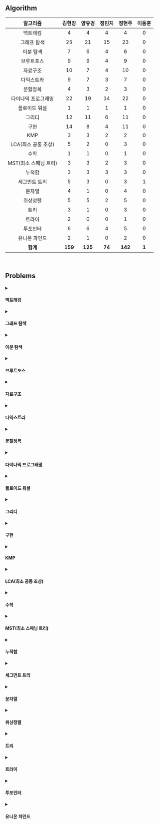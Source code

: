 ## Algorithm
|    알고리즘    | 김현창 | 양유경 | 정민지 | 정현주 | 이동훈 |
| :-------------: | :----: | :----: | :----: | :----: | :----: |
|백트래킹|4|4|4|4|0|
|그래프 탐색|25|21|15|23|0|
|이분 탐색|7|6|4|6|0|
|브루트포스|9|9|4|9|0|
|자료구조|10|7|4|10|0|
|다익스트라|9|7|3|7|0|
|분할정복|4|3|2|3|0|
|다이나믹 프로그래밍|22|19|14|22|0|
|플로이드 워셜|1|1|1|1|0|
|그리디|12|11|6|11|0|
|구현|14|8|4|11|0|
|KMP|3|3|2|2|0|
|LCA(최소 공통 조상)|5|2|0|3|0|
|수학|1|1|0|1|0|
|MST(최소 스패닝 트리)|3|3|2|3|0|
|누적합|3|3|3|3|0|
|세그먼트 트리|5|3|0|3|1|
|문자열|4|1|0|4|0|
|위상정렬|5|5|2|5|0|
|트리|3|1|0|3|0|
|트라이|2|0|0|1|0|
|투포인터|6|6|4|5|0|
|유니온 파인드|2|1|0|2|0|
| **합계** | **159**|**125**|**74**|**142**|**1**|

<br>

## Problems
<details>
<summary>

#### 백트래킹

</summary>

    
|    티어   |    문제    |    제목    | 김현창 | 양유경 | 정민지 | 정현주 | 이동훈 |
| :-------------: | :----: | :----: | :----: | :----: | :----: | :----: | :----: |
|    <img src="https://static.solved.ac/tier_small/10.svg" width="20"></img>    |     <a href="http://boj.kr/14888">14888    |     <a href="BackTracking/p14888_연산자끼워넣기">연산자 끼워넣기    | ✔ |✔ |✔ |✔ |❌ |
|    <img src="https://static.solved.ac/tier_small/10.svg" width="20"></img>    |     <a href="http://boj.kr/14889">14889    |     <a href="BackTracking/p14889_스타트와링크">스타트와 링크    | ✔ |✔ |✔ |✔ |❌ |
|    <img src="https://static.solved.ac/tier_small/11.svg" width="20"></img>    |     <a href="http://boj.kr/15661">15661    |     <a href="BackTracking/p15661_링크와스타트">링크와 스타트    | ✔ |✔ |✔ |✔ |❌ |
|    <img src="https://static.solved.ac/tier_small/11.svg" width="20"></img>    |     <a href="http://boj.kr/1759">1759    |     <a href="BackTracking/p1759_암호만들기">암호 만들기    | ✔ |✔ |✔ |✔ |❌ |
</details>

<details>
<summary>

#### 그래프 탐색

</summary>

    
|    티어   |    문제    |    제목    | 김현창 | 양유경 | 정민지 | 정현주 | 이동훈 |
| :-------------: | :----: | :----: | :----: | :----: | :----: | :----: | :----: |
|    <img src="https://static.solved.ac/tier_small/9.svg" width="20"></img>    |     <a href="http://boj.kr/1012">1012    |     <a href="BFS_DFS/p1012_유기농배추">유기농 배추    | ✔ |✔ |✔ |✔ |❌ |
|    <img src="https://static.solved.ac/tier_small/9.svg" width="20"></img>    |     <a href="http://boj.kr/11724">11724    |     <a href="BFS_DFS/p11724_연결요소의개수">연결 요소의 개수    | ✔ |✔ |❌ |✔ |❌ |
|    <img src="https://static.solved.ac/tier_small/10.svg" width="20"></img>    |     <a href="http://boj.kr/1189">1189    |     <a href="BFS_DFS/p1189_컴백홈">컴백홈    | ✔ |✔ |✔ |✔ |❌ |
|    <img src="https://static.solved.ac/tier_small/12.svg" width="20"></img>    |     <a href="http://boj.kr/12851">12851    |     <a href="BFS_DFS/p12851_숨바꼭질2">숨바꼭질 2    | ✔ |✔ |✔ |✔ |❌ |
|    <img src="https://static.solved.ac/tier_small/11.svg" width="20"></img>    |     <a href="http://boj.kr/13549">13549    |     <a href="BFS_DFS/p13549_숨바꼭질3">숨바꼭질 3    | ✔ |✔ |✔ |✔ |❌ |
|    <img src="https://static.solved.ac/tier_small/12.svg" width="20"></img>    |     <a href="http://boj.kr/14502">14502    |     <a href="BFS_DFS/p14502_연구소">연구소    | ✔ |✔ |✔ |✔ |❌ |
|    <img src="https://static.solved.ac/tier_small/10.svg" width="20"></img>    |     <a href="http://boj.kr/14940">14940    |     <a href="BFS_DFS/p14940_쉬운최단거리">쉬운 최단거리    | ✔ |✔ |❌ |✔ |❌ |
|    <img src="https://static.solved.ac/tier_small/12.svg" width="20"></img>    |     <a href="http://boj.kr/16197">16197    |     <a href="BFS_DFS/p16197_두동전">두 동전    | ✔ |✔ |❌ |✔ |❌ |
|    <img src="https://static.solved.ac/tier_small/13.svg" width="20"></img>    |     <a href="http://boj.kr/16236">16236    |     <a href="BFS_DFS/p16236_아기상어">아기 상어    | ✔ |✔ |✔ |✔ |❌ |
|    <img src="https://static.solved.ac/tier_small/14.svg" width="20"></img>    |     <a href="http://boj.kr/16946">16946    |     <a href="BFS_DFS/p16946_벽부수고이동하기4">벽 부수고 이동하기 4    | ✔ |❌ |❌ |✔ |❌ |
|    <img src="https://static.solved.ac/tier_small/9.svg" width="20"></img>    |     <a href="http://boj.kr/16953">16953    |     <a href="BFS_DFS/p16953_AtoB">A → B    | ✔ |✔ |✔ |✔ |❌ |
|    <img src="https://static.solved.ac/tier_small/10.svg" width="20"></img>    |     <a href="http://boj.kr/1697">1697    |     <a href="BFS_DFS/p1697_숨바꼭질">숨바꼭질    | ✔ |✔ |✔ |✔ |❌ |
|    <img src="https://static.solved.ac/tier_small/12.svg" width="20"></img>    |     <a href="http://boj.kr/1707">1707    |     <a href="BFS_DFS/p1707_이분그래프">이분 그래프    | ✔ |❌ |❌ |✔ |❌ |
|    <img src="https://static.solved.ac/tier_small/10.svg" width="20"></img>    |     <a href="http://boj.kr/17129">17129    |     <a href="BFS_DFS/p17129_윌리암슨수액빨이딱따구리가정보섬에올라온이유">윌리암슨수액빨이딱따구리가 정보섬에 올라온 이유    | ✔ |❌ |❌ |❌ |❌ |
|    <img src="https://static.solved.ac/tier_small/11.svg" width="20"></img>    |     <a href="http://boj.kr/18405">18405    |     <a href="BFS_DFS/p18405_경쟁적전염">경쟁적 전염    | ✔ |✔ |❌ |❌ |❌ |
|    <img src="https://static.solved.ac/tier_small/13.svg" width="20"></img>    |     <a href="http://boj.kr/1939">1939    |     <a href="BFS_DFS/p1939_중량제한">중량제한    | ✔ |❌ |❌ |✔ |❌ |
|    <img src="https://static.solved.ac/tier_small/13.svg" width="20"></img>    |     <a href="http://boj.kr/2206">2206    |     <a href="BFS_DFS/p2206_벽부수고이동하기">벽 부수고 이동하기    | ✔ |✔ |✔ |✔ |❌ |
|    <img src="https://static.solved.ac/tier_small/11.svg" width="20"></img>    |     <a href="http://boj.kr/2251">2251    |     <a href="BFS_DFS/p2251_물통">물통    | ✔ |✔ |✔ |✔ |❌ |
|    <img src="https://static.solved.ac/tier_small/12.svg" width="20"></img>    |     <a href="http://boj.kr/2310">2310    |     <a href="BFS_DFS/p2310_어드벤처게임">어드벤처 게임    | ✔ |✔ |✔ |✔ |❌ |
|    <img src="https://static.solved.ac/tier_small/10.svg" width="20"></img>    |     <a href="http://boj.kr/2468">2468    |     <a href="BFS_DFS/p2468_안전영역">안전 영역    | ✔ |✔ |✔ |✔ |❌ |
|    <img src="https://static.solved.ac/tier_small/10.svg" width="20"></img>    |     <a href="http://boj.kr/2583">2583    |     <a href="BFS_DFS/p2583_영역구하기">영역 구하기    | ✔ |✔ |✔ |✔ |❌ |
|    <img src="https://static.solved.ac/tier_small/8.svg" width="20"></img>    |     <a href="http://boj.kr/2606">2606    |     <a href="BFS_DFS/p2606_바이러스">바이러스    | ✔ |✔ |✔ |✔ |❌ |
|    <img src="https://static.solved.ac/tier_small/9.svg" width="20"></img>    |     <a href="http://boj.kr/2644">2644    |     <a href="BFS_DFS/p2644_촌수계산">촌수계산    | ✔ |✔ |✔ |✔ |❌ |
|    <img src="https://static.solved.ac/tier_small/10.svg" width="20"></img>    |     <a href="http://boj.kr/7562">7562    |     <a href="BFS_DFS/p7562_나이트의이동">나이트의 이동    | ✔ |✔ |❌ |✔ |❌ |
|    <img src="https://static.solved.ac/tier_small/15.svg" width="20"></img>    |     <a href="http://boj.kr/9328">9328    |     <a href="BFS_DFS/p9328_열쇠">열쇠    | ✔ |✔ |❌ |✔ |❌ |
</details>

<details>
<summary>

#### 이분 탐색

</summary>

    
|    티어   |    문제    |    제목    | 김현창 | 양유경 | 정민지 | 정현주 | 이동훈 |
| :-------------: | :----: | :----: | :----: | :----: | :----: | :----: | :----: |
|    <img src="https://static.solved.ac/tier_small/12.svg" width="20"></img>    |     <a href="http://boj.kr/2110">2110    |     <a href="BinarySearch/p2110_공유기설치">공유기 설치    | ✔ |✔ |✔ |✔ |❌ |
|    <img src="https://static.solved.ac/tier_small/11.svg" width="20"></img>    |     <a href="http://boj.kr/2467">2467    |     <a href="BinarySearch/p2467_용액">용액    | ✔ |✔ |❌ |✔ |❌ |
|    <img src="https://static.solved.ac/tier_small/13.svg" width="20"></img>    |     <a href="http://boj.kr/2473">2473    |     <a href="BinarySearch/p2473_세용액">세 용액    | ✔ |✔ |❌ |✔ |❌ |
|    <img src="https://static.solved.ac/tier_small/9.svg" width="20"></img>    |     <a href="http://boj.kr/2512">2512    |     <a href="BinarySearch/p2512_예산">예산    | ✔ |✔ |✔ |✔ |❌ |
|    <img src="https://static.solved.ac/tier_small/9.svg" width="20"></img>    |     <a href="http://boj.kr/2805">2805    |     <a href="BinarySearch/p2805_나무자르기">나무 자르기    | ✔ |✔ |✔ |✔ |❌ |
|    <img src="https://static.solved.ac/tier_small/22.svg" width="20"></img>    |     <a href="http://boj.kr/4001">4001    |     <a href="BinarySearch/p4001_미노타우르스미궁">미노타우르스 미궁    | ✔ |❌ |❌ |❌ |❌ |
|    <img src="https://static.solved.ac/tier_small/14.svg" width="20"></img>    |     <a href="http://boj.kr/7453">7453    |     <a href="BinarySearch/p7453_합이0인네정수">합이 0인 네 정수    | ✔ |✔ |✔ |✔ |❌ |
</details>

<details>
<summary>

#### 브루트포스

</summary>

    
|    티어   |    문제    |    제목    | 김현창 | 양유경 | 정민지 | 정현주 | 이동훈 |
| :-------------: | :----: | :----: | :----: | :----: | :----: | :----: | :----: |
|    <img src="https://static.solved.ac/tier_small/11.svg" width="20"></img>    |     <a href="http://boj.kr/1107">1107    |     <a href="Bruteforce/p1107_리모컨">리모컨    | ✔ |✔ |❌ |✔ |❌ |
|    <img src="https://static.solved.ac/tier_small/9.svg" width="20"></img>    |     <a href="http://boj.kr/1182">1182    |     <a href="Bruteforce/p1182_부분수열의합">부분수열의 합    | ✔ |✔ |✔ |✔ |❌ |
|    <img src="https://static.solved.ac/tier_small/12.svg" width="20"></img>    |     <a href="http://boj.kr/15683">15683    |     <a href="Bruteforce/p15683_감시">감시    | ✔ |✔ |❌ |✔ |❌ |
|    <img src="https://static.solved.ac/tier_small/10.svg" width="20"></img>    |     <a href="http://boj.kr/1747">1747    |     <a href="Bruteforce/p1747_소수and팰린드롬">소수&팰린드롬    | ✔ |✔ |✔ |✔ |❌ |
|    <img src="https://static.solved.ac/tier_small/8.svg" width="20"></img>    |     <a href="http://boj.kr/18429">18429    |     <a href="Bruteforce/p18429_근손실">근손실    | ✔ |✔ |✔ |✔ |❌ |
|    <img src="https://static.solved.ac/tier_small/10.svg" width="20"></img>    |     <a href="http://boj.kr/20529">20529    |     <a href="Bruteforce/p20529_가장가까운세사람의심리적거리">가장 가까운 세 사람의 심리적 거리    | ✔ |✔ |✔ |✔ |❌ |
|    <img src="https://static.solved.ac/tier_small/9.svg" width="20"></img>    |     <a href="http://boj.kr/2304">2304    |     <a href="Bruteforce/p2304_창고다각형">창고 다각형    | ✔ |✔ |❌ |✔ |❌ |
|    <img src="https://static.solved.ac/tier_small/11.svg" width="20"></img>    |     <a href="http://boj.kr/27172">27172    |     <a href="Bruteforce/p27172_수나누기게임">수 나누기 게임    | ✔ |✔ |❌ |✔ |❌ |
|    <img src="https://static.solved.ac/tier_small/9.svg" width="20"></img>    |     <a href="http://boj.kr/3085">3085    |     <a href="Bruteforce/p3085_사탕게임">사탕 게임    | ✔ |✔ |❌ |✔ |❌ |
</details>

<details>
<summary>

#### 자료구조

</summary>

    
|    티어   |    문제    |    제목    | 김현창 | 양유경 | 정민지 | 정현주 | 이동훈 |
| :-------------: | :----: | :----: | :----: | :----: | :----: | :----: | :----: |
|    <img src="https://static.solved.ac/tier_small/10.svg" width="20"></img>    |     <a href="http://boj.kr/11286">11286    |     <a href="DataStructure/p11286_절댓값힙">절댓값 힙    | ✔ |✔ |✔ |✔ |❌ |
|    <img src="https://static.solved.ac/tier_small/14.svg" width="20"></img>    |     <a href="http://boj.kr/1202">1202    |     <a href="DataStructure/p1202_보석도둑">보석 도둑    | ✔ |✔ |❌ |✔ |❌ |
|    <img src="https://static.solved.ac/tier_small/10.svg" width="20"></img>    |     <a href="http://boj.kr/13335">13335    |     <a href="DataStructure/p13335_트럭">트럭    | ✔ |✔ |✔ |✔ |❌ |
|    <img src="https://static.solved.ac/tier_small/9.svg" width="20"></img>    |     <a href="http://boj.kr/1406">1406    |     <a href="DataStructure/p1406_에디터">에디터    | ✔ |❌ |❌ |✔ |❌ |
|    <img src="https://static.solved.ac/tier_small/9.svg" width="20"></img>    |     <a href="http://boj.kr/1874">1874    |     <a href="DataStructure/p1874_스택수열">스택 수열    | ✔ |✔ |❌ |✔ |❌ |
|    <img src="https://static.solved.ac/tier_small/14.svg" width="20"></img>    |     <a href="http://boj.kr/1918">1918    |     <a href="DataStructure/p1918_후위표기식">후위 표기식    | ✔ |❌ |❌ |✔ |❌ |
|    <img src="https://static.solved.ac/tier_small/9.svg" width="20"></img>    |     <a href="http://boj.kr/1927">1927    |     <a href="DataStructure/p1927_최소힙">최소 힙    | ✔ |✔ |✔ |✔ |❌ |
|    <img src="https://static.solved.ac/tier_small/10.svg" width="20"></img>    |     <a href="http://boj.kr/1991">1991    |     <a href="DataStructure/p1991_트리순회">트리 순회    | ✔ |✔ |✔ |✔ |❌ |
|    <img src="https://static.solved.ac/tier_small/12.svg" width="20"></img>    |     <a href="http://boj.kr/23309">23309    |     <a href="DataStructure/p23309_철도공사">철도 공사    | ✔ |❌ |❌ |✔ |❌ |
|    <img src="https://static.solved.ac/tier_small/9.svg" width="20"></img>    |     <a href="http://boj.kr/5397">5397    |     <a href="DataStructure/p5397_키로거">키로거    | ✔ |✔ |❌ |✔ |❌ |
</details>

<details>
<summary>

#### 다익스트라

</summary>

    
|    티어   |    문제    |    제목    | 김현창 | 양유경 | 정민지 | 정현주 | 이동훈 |
| :-------------: | :----: | :----: | :----: | :----: | :----: | :----: | :----: |
|    <img src="https://static.solved.ac/tier_small/12.svg" width="20"></img>    |     <a href="http://boj.kr/10282">10282    |     <a href="Dijkstra/p10282_해킹">해킹    | ✔ |✔ |✔ |✔ |❌ |
|    <img src="https://static.solved.ac/tier_small/13.svg" width="20"></img>    |     <a href="http://boj.kr/11779">11779    |     <a href="Dijkstra/p11779_최소비용구하기2">최소비용 구하기 2    | ✔ |✔ |✔ |✔ |❌ |
|    <img src="https://static.solved.ac/tier_small/13.svg" width="20"></img>    |     <a href="http://boj.kr/1238">1238    |     <a href="Dijkstra/p1238_파티">파티    | ✔ |✔ |❌ |❌ |❌ |
|    <img src="https://static.solved.ac/tier_small/10.svg" width="20"></img>    |     <a href="http://boj.kr/1446">1446    |     <a href="Dijkstra/p1446_지름길">지름길    | ✔ |✔ |❌ |✔ |❌ |
|    <img src="https://static.solved.ac/tier_small/15.svg" width="20"></img>    |     <a href="http://boj.kr/16118">16118    |     <a href="Dijkstra/p16118_달빛여우">달빛 여우    | ✔ |✔ |❌ |✔ |❌ |
|    <img src="https://static.solved.ac/tier_small/13.svg" width="20"></img>    |     <a href="http://boj.kr/17270">17270    |     <a href="Dijkstra/p17270_연예인은힘들어">연예인은 힘들어    | ✔ |❌ |❌ |❌ |❌ |
|    <img src="https://static.solved.ac/tier_small/12.svg" width="20"></img>    |     <a href="http://boj.kr/1753">1753    |     <a href="Dijkstra/p1753_최단경로">최단경로    | ✔ |✔ |✔ |✔ |❌ |
|    <img src="https://static.solved.ac/tier_small/11.svg" width="20"></img>    |     <a href="http://boj.kr/1916">1916    |     <a href="Dijkstra/p1916_최소비용구하기">최소비용 구하기    | ✔ |✔ |❌ |✔ |❌ |
|    <img src="https://static.solved.ac/tier_small/14.svg" width="20"></img>    |     <a href="http://boj.kr/9370">9370    |     <a href="Dijkstra/p9370_미확인도착지">미확인 도착지    | ✔ |❌ |❌ |✔ |❌ |
</details>

<details>
<summary>

#### 분할정복

</summary>

    
|    티어   |    문제    |    제목    | 김현창 | 양유경 | 정민지 | 정현주 | 이동훈 |
| :-------------: | :----: | :----: | :----: | :----: | :----: | :----: | :----: |
|    <img src="https://static.solved.ac/tier_small/12.svg" width="20"></img>    |     <a href="http://boj.kr/10830">10830    |     <a href="DivideAndConquer/p10830_행렬제곱">행렬 제곱    | ✔ |✔ |✔ |✔ |❌ |
|    <img src="https://static.solved.ac/tier_small/14.svg" width="20"></img>    |     <a href="http://boj.kr/11444">11444    |     <a href="DivideAndConquer/p11444_피보나치수6">피보나치 수 6    | ✔ |❌ |❌ |✔ |❌ |
|    <img src="https://static.solved.ac/tier_small/14.svg" width="20"></img>    |     <a href="http://boj.kr/1493">1493    |     <a href="DivideAndConquer/p1493_박스채우기">박스 채우기    | ✔ |✔ |❌ |❌ |❌ |
|    <img src="https://static.solved.ac/tier_small/9.svg" width="20"></img>    |     <a href="http://boj.kr/2630">2630    |     <a href="DivideAndConquer/p2630_색종이만들기">색종이 만들기    | ✔ |✔ |✔ |✔ |❌ |
</details>

<details>
<summary>

#### 다이나믹 프로그래밍

</summary>

    
|    티어   |    문제    |    제목    | 김현창 | 양유경 | 정민지 | 정현주 | 이동훈 |
| :-------------: | :----: | :----: | :----: | :----: | :----: | :----: | :----: |
|    <img src="https://static.solved.ac/tier_small/10.svg" width="20"></img>    |     <a href="http://boj.kr/10844">10844    |     <a href="DynamicProgramming/p10844_쉬운계단수">쉬운 계단 수    | ✔ |✔ |❌ |✔ |❌ |
|    <img src="https://static.solved.ac/tier_small/9.svg" width="20"></img>    |     <a href="http://boj.kr/11048">11048    |     <a href="DynamicProgramming/p11048_이동하기">이동하기    | ✔ |✔ |✔ |✔ |❌ |
|    <img src="https://static.solved.ac/tier_small/13.svg" width="20"></img>    |     <a href="http://boj.kr/11049">11049    |     <a href="DynamicProgramming/p11049_행렬곱셈순서">행렬 곱셈 순서    | ✔ |❌ |❌ |✔ |❌ |
|    <img src="https://static.solved.ac/tier_small/9.svg" width="20"></img>    |     <a href="http://boj.kr/11060">11060    |     <a href="DynamicProgramming/p11060_점프점프">점프 점프    | ✔ |✔ |✔ |✔ |❌ |
|    <img src="https://static.solved.ac/tier_small/13.svg" width="20"></img>    |     <a href="http://boj.kr/11066">11066    |     <a href="DynamicProgramming/p11066_파일합치기">파일 합치기    | ✔ |✔ |❌ |✔ |❌ |
|    <img src="https://static.solved.ac/tier_small/10.svg" width="20"></img>    |     <a href="http://boj.kr/1149">1149    |     <a href="DynamicProgramming/p1149_RGB거리">RGB거리    | ✔ |✔ |✔ |✔ |❌ |
|    <img src="https://static.solved.ac/tier_small/17.svg" width="20"></img>    |     <a href="http://boj.kr/12920">12920    |     <a href="DynamicProgramming/p12920_평범한배낭2">평범한 배낭 2    | ✔ |✔ |❌ |✔ |❌ |
|    <img src="https://static.solved.ac/tier_small/8.svg" width="20"></img>    |     <a href="http://boj.kr/14501">14501    |     <a href="DynamicProgramming/p14501_퇴사">퇴사    | ✔ |✔ |✔ |✔ |❌ |
|    <img src="https://static.solved.ac/tier_small/13.svg" width="20"></img>    |     <a href="http://boj.kr/1520">1520    |     <a href="DynamicProgramming/p1520_내리막길">내리막 길    | ✔ |✔ |✔ |✔ |❌ |
|    <img src="https://static.solved.ac/tier_small/11.svg" width="20"></img>    |     <a href="http://boj.kr/15486">15486    |     <a href="DynamicProgramming/p15486_퇴사2">퇴사 2    | ✔ |✔ |✔ |✔ |❌ |
|    <img src="https://static.solved.ac/tier_small/12.svg" width="20"></img>    |     <a href="http://boj.kr/17404">17404    |     <a href="DynamicProgramming/p17404_RGB거리2">RGB거리 2    | ✔ |❌ |✔ |✔ |❌ |
|    <img src="https://static.solved.ac/tier_small/9.svg" width="20"></img>    |     <a href="http://boj.kr/1912">1912    |     <a href="DynamicProgramming/p1912_연속합">연속합    | ✔ |✔ |✔ |✔ |❌ |
|    <img src="https://static.solved.ac/tier_small/10.svg" width="20"></img>    |     <a href="http://boj.kr/1932">1932    |     <a href="DynamicProgramming/p1932_정수삼각형">정수 삼각형    | ✔ |✔ |✔ |✔ |❌ |
|    <img src="https://static.solved.ac/tier_small/13.svg" width="20"></img>    |     <a href="http://boj.kr/20303">20303    |     <a href="DynamicProgramming/p20303_할로윈의양아치">할로윈의 양아치    | ✔ |✔ |❌ |✔ |❌ |
|    <img src="https://static.solved.ac/tier_small/11.svg" width="20"></img>    |     <a href="http://boj.kr/2293">2293    |     <a href="DynamicProgramming/p2293_동전1">동전 1    | ✔ |❌ |✔ |✔ |❌ |
|    <img src="https://static.solved.ac/tier_small/10.svg" width="20"></img>    |     <a href="http://boj.kr/2302">2302    |     <a href="DynamicProgramming/p2302_극장좌석">극장 좌석    | ✔ |✔ |❌ |✔ |❌ |
|    <img src="https://static.solved.ac/tier_small/13.svg" width="20"></img>    |     <a href="http://boj.kr/2342">2342    |     <a href="DynamicProgramming/p2342_DanceDanceRevolution">Dance Dance Revolution    | ✔ |✔ |❌ |✔ |❌ |
|    <img src="https://static.solved.ac/tier_small/13.svg" width="20"></img>    |     <a href="http://boj.kr/2533">2533    |     <a href="DynamicProgramming/p2533_사회망서비스">사회망 서비스(SNS)    | ✔ |✔ |✔ |✔ |❌ |
|    <img src="https://static.solved.ac/tier_small/8.svg" width="20"></img>    |     <a href="http://boj.kr/2579">2579    |     <a href="DynamicProgramming/p2579_계단오르기">계단 오르기    | ✔ |✔ |✔ |✔ |❌ |
|    <img src="https://static.solved.ac/tier_small/13.svg" width="20"></img>    |     <a href="http://boj.kr/7579">7579    |     <a href="DynamicProgramming/p7579_앱">앱    | ✔ |✔ |❌ |✔ |❌ |
|    <img src="https://static.solved.ac/tier_small/8.svg" width="20"></img>    |     <a href="http://boj.kr/9095">9095    |     <a href="DynamicProgramming/p9095_123더하기">1, 2, 3 더하기    | ✔ |✔ |✔ |✔ |❌ |
|    <img src="https://static.solved.ac/tier_small/12.svg" width="20"></img>    |     <a href="http://boj.kr/9252">9252    |     <a href="DynamicProgramming/p9252_LCS2">LCS 2    | ✔ |✔ |✔ |✔ |❌ |
</details>

<details>
<summary>

#### 플로이드 워셜

</summary>

    
|    티어   |    문제    |    제목    | 김현창 | 양유경 | 정민지 | 정현주 | 이동훈 |
| :-------------: | :----: | :----: | :----: | :----: | :----: | :----: | :----: |
|    <img src="https://static.solved.ac/tier_small/10.svg" width="20"></img>    |     <a href="http://boj.kr/1389">1389    |     <a href="FloydWarshall/p1389_케빈베이컨의6단계법칙">케빈 베이컨의 6단계 법칙    | ✔ |✔ |✔ |✔ |❌ |
</details>

<details>
<summary>

#### 그리디

</summary>

    
|    티어   |    문제    |    제목    | 김현창 | 양유경 | 정민지 | 정현주 | 이동훈 |
| :-------------: | :----: | :----: | :----: | :----: | :----: | :----: | :----: |
|    <img src="https://static.solved.ac/tier_small/11.svg" width="20"></img>    |     <a href="http://boj.kr/11000">11000    |     <a href="Greedy/p11000_강의실배정">강의실 배정    | ✔ |✔ |✔ |✔ |❌ |
|    <img src="https://static.solved.ac/tier_small/9.svg" width="20"></img>    |     <a href="http://boj.kr/11501">11501    |     <a href="Greedy/p11501_주식">주식    | ✔ |✔ |✔ |✔ |❌ |
|    <img src="https://static.solved.ac/tier_small/9.svg" width="20"></img>    |     <a href="http://boj.kr/1541">1541    |     <a href="Greedy/p1541_잃어버린괄호">잃어버린 괄호    | ✔ |✔ |✔ |✔ |❌ |
|    <img src="https://static.solved.ac/tier_small/10.svg" width="20"></img>    |     <a href="http://boj.kr/15903">15903    |     <a href="Greedy/p15903_카드합체놀이">카드 합체 놀이    | ✔ |✔ |❌ |✔ |❌ |
|    <img src="https://static.solved.ac/tier_small/16.svg" width="20"></img>    |     <a href="http://boj.kr/16496">16496    |     <a href="Greedy/p16496_큰수만들기">큰 수 만들기    | ✔ |❌ |❌ |❌ |❌ |
|    <img src="https://static.solved.ac/tier_small/15.svg" width="20"></img>    |     <a href="http://boj.kr/1700">1700    |     <a href="Greedy/p1700_멀티탭스케줄링">멀티탭 스케줄링    | ✔ |✔ |❌ |✔ |❌ |
|    <img src="https://static.solved.ac/tier_small/12.svg" width="20"></img>    |     <a href="http://boj.kr/1715">1715    |     <a href="Greedy/p1715_카드정렬하기">카드 정렬하기    | ✔ |✔ |✔ |✔ |❌ |
|    <img src="https://static.solved.ac/tier_small/10.svg" width="20"></img>    |     <a href="http://boj.kr/1946">1946    |     <a href="Greedy/p1946_신입사원">신입 사원    | ✔ |✔ |✔ |✔ |❌ |
|    <img src="https://static.solved.ac/tier_small/8.svg" width="20"></img>    |     <a href="http://boj.kr/20300">20300    |     <a href="Greedy/p20300_서강근육맨">서강근육맨    | ✔ |✔ |❌ |✔ |❌ |
|    <img src="https://static.solved.ac/tier_small/11.svg" width="20"></img>    |     <a href="http://boj.kr/2138">2138    |     <a href="Greedy/p2138_전구와스위치">전구와 스위치    | ✔ |✔ |✔ |✔ |❌ |
|    <img src="https://static.solved.ac/tier_small/9.svg" width="20"></img>    |     <a href="http://boj.kr/2785">2785    |     <a href="Greedy/p2785_체인">체인    | ✔ |✔ |❌ |✔ |❌ |
|    <img src="https://static.solved.ac/tier_small/9.svg" width="20"></img>    |     <a href="http://boj.kr/2885">2885    |     <a href="Greedy/p2885_초콜릿식사">초콜릿 식사    | ✔ |✔ |❌ |✔ |❌ |
</details>

<details>
<summary>

#### 구현

</summary>

    
|    티어   |    문제    |    제목    | 김현창 | 양유경 | 정민지 | 정현주 | 이동훈 |
| :-------------: | :----: | :----: | :----: | :----: | :----: | :----: | :----: |
|    <img src="https://static.solved.ac/tier_small/14.svg" width="20"></img>    |     <a href="http://boj.kr/12100">12100    |     <a href="Implematation/p12100_2048Easy">2048 (Easy)    | ✔ |✔ |✔ |✔ |❌ |
|    <img src="https://static.solved.ac/tier_small/11.svg" width="20"></img>    |     <a href="http://boj.kr/14503">14503    |     <a href="Implematation/p14503_로봇청소기">로봇 청소기    | ✔ |✔ |✔ |✔ |❌ |
|    <img src="https://static.solved.ac/tier_small/13.svg" width="20"></img>    |     <a href="http://boj.kr/16637">16637    |     <a href="Implematation/p16637_괄호추가하기">괄호 추가하기    | ✔ |✔ |✔ |✔ |❌ |
|    <img src="https://static.solved.ac/tier_small/14.svg" width="20"></img>    |     <a href="http://boj.kr/17136">17136    |     <a href="Implematation/p17136_색종이붙이기">색종이 붙이기    | ✔ |✔ |❌ |✔ |❌ |
|    <img src="https://static.solved.ac/tier_small/10.svg" width="20"></img>    |     <a href="http://boj.kr/1713">1713    |     <a href="Implematation/p1713_후보추천하기">후보 추천하기    | ✔ |✔ |❌ |✔ |❌ |
|    <img src="https://static.solved.ac/tier_small/14.svg" width="20"></img>    |     <a href="http://boj.kr/17780">17780    |     <a href="Implematation/p17780_새로운게임">새로운 게임    | ✔ |❌ |✔ |✔ |❌ |
|    <img src="https://static.solved.ac/tier_small/15.svg" width="20"></img>    |     <a href="http://boj.kr/1800">1800    |     <a href="Implematation/p1800_인터넷설치">인터넷 설치    | ✔ |❌ |❌ |✔ |❌ |
|    <img src="https://static.solved.ac/tier_small/14.svg" width="20"></img>    |     <a href="http://boj.kr/19236">19236    |     <a href="Implematation/p19236_청소년상어">청소년 상어    | ✔ |❌ |❌ |✔ |❌ |
|    <img src="https://static.solved.ac/tier_small/9.svg" width="20"></img>    |     <a href="http://boj.kr/20006">20006    |     <a href="Implematation/p20006_랭킹전대기열">랭킹전 대기열    | ✔ |✔ |❌ |❌ |❌ |
|    <img src="https://static.solved.ac/tier_small/12.svg" width="20"></img>    |     <a href="http://boj.kr/20056">20056    |     <a href="Implematation/p20056_마법사상어와파이어볼">마법사 상어와 파이어볼    | ✔ |✔ |❌ |✔ |❌ |
|    <img src="https://static.solved.ac/tier_small/13.svg" width="20"></img>    |     <a href="http://boj.kr/20057">20057    |     <a href="Implematation/p20057_마법사상어와토네이도">마법사 상어와 토네이도    | ✔ |✔ |❌ |✔ |❌ |
|    <img src="https://static.solved.ac/tier_small/13.svg" width="20"></img>    |     <a href="http://boj.kr/20058">20058    |     <a href="Implematation/p20058_마법사상어와파이어스톰">마법사 상어와 파이어스톰    | ✔ |❌ |❌ |❌ |❌ |
|    <img src="https://static.solved.ac/tier_small/16.svg" width="20"></img>    |     <a href="http://boj.kr/23289">23289    |     <a href="Implematation/p23289_온풍기안녕">온풍기 안녕!    | ✔ |❌ |❌ |❌ |❌ |
|    <img src="https://static.solved.ac/tier_small/14.svg" width="20"></img>    |     <a href="http://boj.kr/2632">2632    |     <a href="Implematation/p2632_피자판매">피자판매    | ✔ |❌ |❌ |✔ |❌ |
</details>

<details>
<summary>

#### KMP

</summary>

    
|    티어   |    문제    |    제목    | 김현창 | 양유경 | 정민지 | 정현주 | 이동훈 |
| :-------------: | :----: | :----: | :----: | :----: | :----: | :----: | :----: |
|    <img src="https://static.solved.ac/tier_small/16.svg" width="20"></img>    |     <a href="http://boj.kr/11585">11585    |     <a href="KMP/p11585_속타는저녁메뉴">속타는 저녁 메뉴    | ✔ |✔ |✔ |✔ |❌ |
|    <img src="https://static.solved.ac/tier_small/17.svg" width="20"></img>    |     <a href="http://boj.kr/1305">1305    |     <a href="KMP/p1305_광고">광고    | ✔ |✔ |✔ |✔ |❌ |
|    <img src="https://static.solved.ac/tier_small/16.svg" width="20"></img>    |     <a href="http://boj.kr/7575">7575    |     <a href="KMP/p7575_바이러스">바이러스    | ✔ |✔ |❌ |❌ |❌ |
</details>

<details>
<summary>

#### LCA(최소 공통 조상)

</summary>

    
|    티어   |    문제    |    제목    | 김현창 | 양유경 | 정민지 | 정현주 | 이동훈 |
| :-------------: | :----: | :----: | :----: | :----: | :----: | :----: | :----: |
|    <img src="https://static.solved.ac/tier_small/13.svg" width="20"></img>    |     <a href="http://boj.kr/11437">11437    |     <a href="LCA/p11437_LCA">LCA    | ✔ |✔ |❌ |✔ |❌ |
|    <img src="https://static.solved.ac/tier_small/16.svg" width="20"></img>    |     <a href="http://boj.kr/11438">11438    |     <a href="LCA/p11438_LCA2">LCA 2    | ✔ |✔ |❌ |✔ |❌ |
|    <img src="https://static.solved.ac/tier_small/20.svg" width="20"></img>    |     <a href="http://boj.kr/15481">15481    |     <a href="LCA/p15481_그래프와MST">그래프와 MST    | ✔ |❌ |❌ |❌ |❌ |
|    <img src="https://static.solved.ac/tier_small/22.svg" width="20"></img>    |     <a href="http://boj.kr/1626">1626    |     <a href="LCA/p1626_두번째로작은스패닝트리">두 번째로 작은 스패닝 트리    | ✔ |❌ |❌ |❌ |❌ |
|    <img src="https://static.solved.ac/tier_small/17.svg" width="20"></img>    |     <a href="http://boj.kr/3176">3176    |     <a href="LCA/p3176_도로네트워크">도로 네트워크    | ✔ |❌ |❌ |✔ |❌ |
</details>

<details>
<summary>

#### 수학

</summary>

    
|    티어   |    문제    |    제목    | 김현창 | 양유경 | 정민지 | 정현주 | 이동훈 |
| :-------------: | :----: | :----: | :----: | :----: | :----: | :----: | :----: |
|    <img src="https://static.solved.ac/tier_small/11.svg" width="20"></img>    |     <a href="http://boj.kr/2166">2166    |     <a href="Math/p2166_다각형의넓이">다각형의 면적    | ✔ |✔ |❌ |✔ |❌ |
</details>

<details>
<summary>

#### MST(최소 스패닝 트리)

</summary>

    
|    티어   |    문제    |    제목    | 김현창 | 양유경 | 정민지 | 정현주 | 이동훈 |
| :-------------: | :----: | :----: | :----: | :----: | :----: | :----: | :----: |
|    <img src="https://static.solved.ac/tier_small/13.svg" width="20"></img>    |     <a href="http://boj.kr/14950">14950    |     <a href="MST/p14950_정복자">정복자    | ✔ |✔ |✔ |✔ |❌ |
|    <img src="https://static.solved.ac/tier_small/12.svg" width="20"></img>    |     <a href="http://boj.kr/16398">16398    |     <a href="MST/p16398_행성연결">행성 연결    | ✔ |✔ |✔ |✔ |❌ |
|    <img src="https://static.solved.ac/tier_small/12.svg" width="20"></img>    |     <a href="http://boj.kr/1647">1647    |     <a href="MST/p1647_도시분할계획">도시 분할 계획    | ✔ |✔ |❌ |✔ |❌ |
</details>

<details>
<summary>

#### 누적합

</summary>

    
|    티어   |    문제    |    제목    | 김현창 | 양유경 | 정민지 | 정현주 | 이동훈 |
| :-------------: | :----: | :----: | :----: | :----: | :----: | :----: | :----: |
|    <img src="https://static.solved.ac/tier_small/14.svg" width="20"></img>    |     <a href="http://boj.kr/14476">14476    |     <a href="PrefixSum/p14476_최대공약수하나빼기">최대공약수 하나 빼기    | ✔ |✔ |✔ |✔ |❌ |
|    <img src="https://static.solved.ac/tier_small/11.svg" width="20"></img>    |     <a href="http://boj.kr/25682">25682    |     <a href="PrefixSum/p25682_체스판다시칠하기2">체스판 다시 칠하기 2    | ✔ |✔ |✔ |✔ |❌ |
|        |     프로그래머스LV3    |     <a href="PrefixSum/프로그래머스LV3_파괴되지않은건물">파괴되지않은건물    | ✔ |✔ |✔ |✔ |❌ |
</details>

<details>
<summary>

#### 세그먼트 트리

</summary>

    
|    티어   |    문제    |    제목    | 김현창 | 양유경 | 정민지 | 정현주 | 이동훈 |
| :-------------: | :----: | :----: | :----: | :----: | :----: | :----: | :----: |
|    <img src="https://static.solved.ac/tier_small/21.svg" width="20"></img>    |     <a href="http://boj.kr/10167">10167    |     <a href="SegmentTree/p10167_금광">금광    | ✔ |❌ |❌ |❌ |❌ |
|    <img src="https://static.solved.ac/tier_small/21.svg" width="20"></img>    |     <a href="http://boj.kr/18196">18196    |     <a href="SegmentTree/p18196_정기모임">정기 모임    | ✔ |❌ |❌ |❌ |❌ |
|    <img src="https://static.solved.ac/tier_small/16.svg" width="20"></img>    |     <a href="http://boj.kr/2243">2243    |     <a href="SegmentTree/p2243_사탕상자">사탕상자    | ✔ |✔ |❌ |✔ |❌ |
|    <img src="https://static.solved.ac/tier_small/15.svg" width="20"></img>    |     <a href="http://boj.kr/2357">2357    |     <a href="SegmentTree/p2357_최소값과최댓값">최솟값과 최댓값    | ✔ |✔ |❌ |✔ |✔ |
|    <img src="https://static.solved.ac/tier_small/17.svg" width="20"></img>    |     <a href="http://boj.kr/2517">2517    |     <a href="SegmentTree/p2517_달리기">달리기    | ✔ |✔ |❌ |✔ |❌ |
</details>

<details>
<summary>

#### 문자열

</summary>

    
|    티어   |    문제    |    제목    | 김현창 | 양유경 | 정민지 | 정현주 | 이동훈 |
| :-------------: | :----: | :----: | :----: | :----: | :----: | :----: | :----: |
|    <img src="https://static.solved.ac/tier_small/18.svg" width="20"></img>    |     <a href="http://boj.kr/1294">1294    |     <a href="String/p1294_문자열장식">문자열 장식    | ✔ |❌ |❌ |✔ |❌ |
|    <img src="https://static.solved.ac/tier_small/8.svg" width="20"></img>    |     <a href="http://boj.kr/20920">20920    |     <a href="String/p20920_영단어암기는괴로워">영단어 암기는 괴로워    | ✔ |❌ |❌ |✔ |❌ |
|    <img src="https://static.solved.ac/tier_small/12.svg" width="20"></img>    |     <a href="http://boj.kr/9177">9177    |     <a href="String/p9177_단어섞기">단어 섞기    | ✔ |✔ |❌ |✔ |❌ |
|    <img src="https://static.solved.ac/tier_small/12.svg" width="20"></img>    |     <a href="http://boj.kr/9935">9935    |     <a href="String/p9935_문자열폭발">문자열 폭발    | ✔ |❌ |❌ |✔ |❌ |
</details>

<details>
<summary>

#### 위상정렬

</summary>

    
|    티어   |    문제    |    제목    | 김현창 | 양유경 | 정민지 | 정현주 | 이동훈 |
| :-------------: | :----: | :----: | :----: | :----: | :----: | :----: | :----: |
|    <img src="https://static.solved.ac/tier_small/13.svg" width="20"></img>    |     <a href="http://boj.kr/1005">1005    |     <a href="TopologySort/p1005_ACMCraft">ACM Craft    | ✔ |✔ |❌ |✔ |❌ |
|    <img src="https://static.solved.ac/tier_small/11.svg" width="20"></img>    |     <a href="http://boj.kr/14567">14567    |     <a href="TopologySort/p14567_선수과목">선수과목 (Prerequisite)    | ✔ |✔ |❌ |✔ |❌ |
|    <img src="https://static.solved.ac/tier_small/12.svg" width="20"></img>    |     <a href="http://boj.kr/2056">2056    |     <a href="TopologySort/p2056_작업">작업    | ✔ |✔ |✔ |✔ |❌ |
|    <img src="https://static.solved.ac/tier_small/13.svg" width="20"></img>    |     <a href="http://boj.kr/2623">2623    |     <a href="TopologySort/p2623_음악프로그램">음악프로그램    | ✔ |✔ |✔ |✔ |❌ |
|    <img src="https://static.solved.ac/tier_small/12.svg" width="20"></img>    |     <a href="http://boj.kr/5021">5021    |     <a href="TopologySort/p5021_왕위계승">왕위 계승    | ✔ |✔ |❌ |✔ |❌ |
</details>

<details>
<summary>

#### 트리

</summary>

    
|    티어   |    문제    |    제목    | 김현창 | 양유경 | 정민지 | 정현주 | 이동훈 |
| :-------------: | :----: | :----: | :----: | :----: | :----: | :----: | :----: |
|    <img src="https://static.solved.ac/tier_small/14.svg" width="20"></img>    |     <a href="http://boj.kr/1167">1167    |     <a href="Tree/p1167_트리의지름">트리의 지름    | ✔ |❌ |❌ |✔ |❌ |
|    <img src="https://static.solved.ac/tier_small/12.svg" width="20"></img>    |     <a href="http://boj.kr/1967">1967    |     <a href="Tree/p1967_트리의지름">트리의 지름    | ✔ |✔ |❌ |✔ |❌ |
|    <img src="https://static.solved.ac/tier_small/11.svg" width="20"></img>    |     <a href="http://boj.kr/5639">5639    |     <a href="Tree/p5639_이진검색트리">이진 검색 트리    | ✔ |❌ |❌ |✔ |❌ |
</details>

<details>
<summary>

#### 트라이

</summary>

    
|    티어   |    문제    |    제목    | 김현창 | 양유경 | 정민지 | 정현주 | 이동훈 |
| :-------------: | :----: | :----: | :----: | :----: | :----: | :----: | :----: |
|    <img src="https://static.solved.ac/tier_small/17.svg" width="20"></img>    |     <a href="http://boj.kr/5670">5670    |     <a href="Trie/p5670_휴대폰자판">휴대폰 자판    | ✔ |❌ |❌ |❌ |❌ |
|    <img src="https://static.solved.ac/tier_small/16.svg" width="20"></img>    |     <a href="http://boj.kr/9202">9202    |     <a href="Trie/p9202_Boggle">Boggle    | ✔ |❌ |❌ |✔ |❌ |
</details>

<details>
<summary>

#### 투포인터

</summary>

    
|    티어   |    문제    |    제목    | 김현창 | 양유경 | 정민지 | 정현주 | 이동훈 |
| :-------------: | :----: | :----: | :----: | :----: | :----: | :----: | :----: |
|    <img src="https://static.solved.ac/tier_small/12.svg" width="20"></img>    |     <a href="http://boj.kr/1806">1806    |     <a href="TwoPointer/p1806_부분합">부분합    | ✔ |✔ |❌ |✔ |❌ |
|    <img src="https://static.solved.ac/tier_small/10.svg" width="20"></img>    |     <a href="http://boj.kr/20922">20922    |     <a href="TwoPointer/p20922_겹치는건싫어">겹치는 건 싫어    | ✔ |✔ |✔ |✔ |❌ |
|    <img src="https://static.solved.ac/tier_small/9.svg" width="20"></img>    |     <a href="http://boj.kr/22857">22857    |     <a href="TwoPointer/p22857_가장긴짝수연속한부분수열small">가장 긴 짝수 연속한 부분 수열 (small)    | ✔ |✔ |✔ |✔ |❌ |
|    <img src="https://static.solved.ac/tier_small/11.svg" width="20"></img>    |     <a href="http://boj.kr/22862">22862    |     <a href="TwoPointer/p22862_가장긴짝수연속한부분수열large">가장 긴 짝수 연속한 부분 수열 (large)    | ✔ |✔ |✔ |✔ |❌ |
|    <img src="https://static.solved.ac/tier_small/10.svg" width="20"></img>    |     <a href="http://boj.kr/2531">2531    |     <a href="TwoPointer/p2531_회전초밥">회전 초밥    | ✔ |✔ |✔ |✔ |❌ |
|    <img src="https://static.solved.ac/tier_small/17.svg" width="20"></img>    |     <a href="http://boj.kr/2842">2842    |     <a href="TwoPointer/p2842_집배원한상덕">집배원 한상덕    | ✔ |✔ |❌ |❌ |❌ |
</details>

<details>
<summary>

#### 유니온 파인드

</summary>

    
|    티어   |    문제    |    제목    | 김현창 | 양유경 | 정민지 | 정현주 | 이동훈 |
| :-------------: | :----: | :----: | :----: | :----: | :----: | :----: | :----: |
|    <img src="https://static.solved.ac/tier_small/12.svg" width="20"></img>    |     <a href="http://boj.kr/1043">1043    |     <a href="UnionFind/p1043_거짓말">거짓말    | ✔ |❌ |❌ |✔ |❌ |
|    <img src="https://static.solved.ac/tier_small/12.svg" width="20"></img>    |     <a href="http://boj.kr/20040">20040    |     <a href="UnionFind/p20040_사이클게임">사이클 게임    | ✔ |✔ |❌ |✔ |❌ |
</details>
